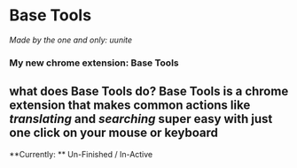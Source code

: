# Base Tools
*Made by the one and only: uunite*
### My new chrome extension: **Base Tools**
what does **Base Tools** do?
**Base Tools** is a chrome extension that makes common actions like *translating* and *searching* super easy with just one click on your mouse or keyboard
---
**Currently: ** Un-Finished / In-Active
